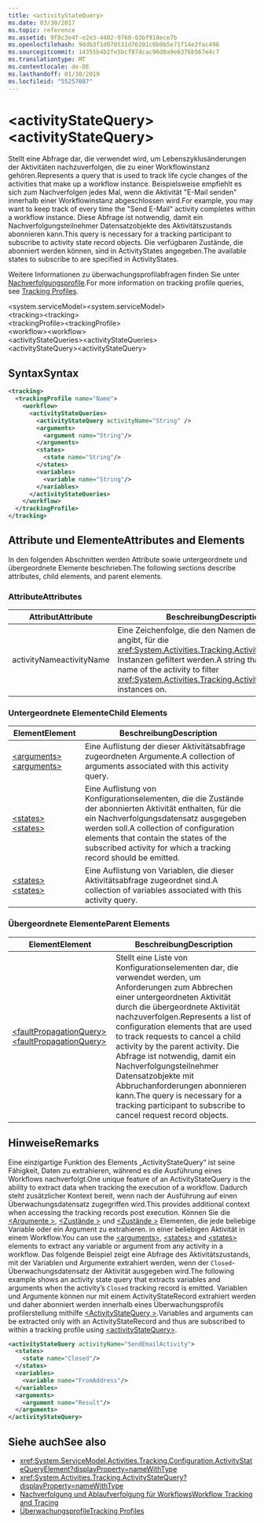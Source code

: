 ```yaml
---
title: <activityStateQuery>
ms.date: 03/30/2017
ms.topic: reference
ms.assetid: 9f8c3e4f-e2e3-4402-9760-03bf918ece7b
ms.openlocfilehash: 9ddb3f1d070531d76201c0b9b5e71f14e2fac496
ms.sourcegitcommit: 14355b4b2fe5bcf874cac96d0a9e6376b567e4c7
ms.translationtype: MT
ms.contentlocale: de-DE
ms.lasthandoff: 01/30/2019
ms.locfileid: "55257087"
---
```

# <a name="activitystatequery"></a><span data-ttu-id="4f2b2-101">\<activityStateQuery></span><span class="sxs-lookup"><span data-stu-id="4f2b2-101">\<activityStateQuery></span></span>
<span data-ttu-id="4f2b2-102">Stellt eine Abfrage dar, die verwendet wird, um Lebenszyklusänderungen der Aktivitäten nachzuverfolgen, die zu einer Workflowinstanz gehören.</span><span class="sxs-lookup"><span data-stu-id="4f2b2-102">Represents a query that is used to track life cycle changes of the activities that make up a workflow instance.</span></span> <span data-ttu-id="4f2b2-103">Beispielsweise empfiehlt es sich zum Nachverfolgen jedes Mal, wenn die Aktivität "E-Mail senden" innerhalb einer Workflowinstanz abgeschlossen wird.</span><span class="sxs-lookup"><span data-stu-id="4f2b2-103">For example, you may want to keep track of every time the "Send E-Mail" activity completes within a workflow instance.</span></span> <span data-ttu-id="4f2b2-104">Diese Abfrage ist notwendig, damit ein Nachverfolgungsteilnehmer Datensatzobjekte des Aktivitätszustands abonnieren kann.</span><span class="sxs-lookup"><span data-stu-id="4f2b2-104">This query is necessary for a tracking participant to subscribe to activity state record objects.</span></span> <span data-ttu-id="4f2b2-105">Die verfügbaren Zustände, die abonniert werden können, sind in ActivityStates angegeben.</span><span class="sxs-lookup"><span data-stu-id="4f2b2-105">The available states to subscribe to are specified in ActivityStates.</span></span>  
  
 <span data-ttu-id="4f2b2-106">Weitere Informationen zu überwachungsprofilabfragen finden Sie unter [Nachverfolgungsprofile](../../../../../docs/framework/windows-workflow-foundation/tracking-profiles.md).</span><span class="sxs-lookup"><span data-stu-id="4f2b2-106">For more information on tracking profile queries, see [Tracking Profiles](../../../../../docs/framework/windows-workflow-foundation/tracking-profiles.md).</span></span>  
  
<span data-ttu-id="4f2b2-107">\<system.serviceModel></span><span class="sxs-lookup"><span data-stu-id="4f2b2-107">\<system.serviceModel></span></span>  
<span data-ttu-id="4f2b2-108">\<tracking></span><span class="sxs-lookup"><span data-stu-id="4f2b2-108">\<tracking></span></span>  
<span data-ttu-id="4f2b2-109">\<trackingProfile></span><span class="sxs-lookup"><span data-stu-id="4f2b2-109">\<trackingProfile></span></span>  
<span data-ttu-id="4f2b2-110">\<workflow></span><span class="sxs-lookup"><span data-stu-id="4f2b2-110">\<workflow></span></span>  
<span data-ttu-id="4f2b2-111">\<activityStateQueries></span><span class="sxs-lookup"><span data-stu-id="4f2b2-111">\<activityStateQueries></span></span>  
<span data-ttu-id="4f2b2-112">\<activityStateQuery></span><span class="sxs-lookup"><span data-stu-id="4f2b2-112">\<activityStateQuery></span></span>  
  
## <a name="syntax"></a><span data-ttu-id="4f2b2-113">Syntax</span><span class="sxs-lookup"><span data-stu-id="4f2b2-113">Syntax</span></span>  
  
```xml
<tracking>
  <trackingProfile name="Name">
    <workflow>
      <activityStateQueries>
        <activityStateQuery activityName="String" />
        <arguments>
          <argument name="String"/>
        </arguments>
        <states>
          <state name="String"/>
        </states>
        <variables>
          <variable name="String"/>
        </variables>
      </activityStateQueries>
    </workflow>
  </trackingProfile>
</tracking>  
```  
  
## <a name="attributes-and-elements"></a><span data-ttu-id="4f2b2-114">Attribute und Elemente</span><span class="sxs-lookup"><span data-stu-id="4f2b2-114">Attributes and Elements</span></span>  
 <span data-ttu-id="4f2b2-115">In den folgenden Abschnitten werden Attribute sowie untergeordnete und übergeordnete Elemente beschrieben.</span><span class="sxs-lookup"><span data-stu-id="4f2b2-115">The following sections describe attributes, child elements, and parent elements.</span></span>  
  
### <a name="attributes"></a><span data-ttu-id="4f2b2-116">Attribute</span><span class="sxs-lookup"><span data-stu-id="4f2b2-116">Attributes</span></span>  
  
|<span data-ttu-id="4f2b2-117">Attribut</span><span class="sxs-lookup"><span data-stu-id="4f2b2-117">Attribute</span></span>|<span data-ttu-id="4f2b2-118">Beschreibung</span><span class="sxs-lookup"><span data-stu-id="4f2b2-118">Description</span></span>|  
|---------------|-----------------|  
|<span data-ttu-id="4f2b2-119">activityName</span><span class="sxs-lookup"><span data-stu-id="4f2b2-119">activityName</span></span>|<span data-ttu-id="4f2b2-120">Eine Zeichenfolge, die den Namen der Aktivität angibt, für die <xref:System.Activities.Tracking.ActivityStateRecord>-Instanzen gefiltert werden.</span><span class="sxs-lookup"><span data-stu-id="4f2b2-120">A string that specifies the name of the activity to filter <xref:System.Activities.Tracking.ActivityStateRecord> instances on.</span></span>|  
  
### <a name="child-elements"></a><span data-ttu-id="4f2b2-121">Untergeordnete Elemente</span><span class="sxs-lookup"><span data-stu-id="4f2b2-121">Child Elements</span></span>  
  
|<span data-ttu-id="4f2b2-122">Element</span><span class="sxs-lookup"><span data-stu-id="4f2b2-122">Element</span></span>|<span data-ttu-id="4f2b2-123">Beschreibung</span><span class="sxs-lookup"><span data-stu-id="4f2b2-123">Description</span></span>|  
|-------------|-----------------|  
|[<span data-ttu-id="4f2b2-124">\<arguments></span><span class="sxs-lookup"><span data-stu-id="4f2b2-124">\<arguments></span></span>](../../../../../docs/framework/configure-apps/file-schema/windows-workflow-foundation/arguments.md)|<span data-ttu-id="4f2b2-125">Eine Auflistung der dieser Aktivitätsabfrage zugeordneten Argumente.</span><span class="sxs-lookup"><span data-stu-id="4f2b2-125">A collection of arguments associated with this activity query.</span></span>|  
|[<span data-ttu-id="4f2b2-126">\<states></span><span class="sxs-lookup"><span data-stu-id="4f2b2-126">\<states></span></span>](../../../../../docs/framework/configure-apps/file-schema/windows-workflow-foundation/states.md)|<span data-ttu-id="4f2b2-127">Eine Auflistung von Konfigurationselementen, die die Zustände der abonnierten Aktivität enthalten, für die ein Nachverfolgungsdatensatz ausgegeben werden soll.</span><span class="sxs-lookup"><span data-stu-id="4f2b2-127">A collection of configuration elements that contain the states of the subscribed activity for which a tracking record should be emitted.</span></span>|  
|[<span data-ttu-id="4f2b2-128">\<states></span><span class="sxs-lookup"><span data-stu-id="4f2b2-128">\<states></span></span>](../../../../../docs/framework/configure-apps/file-schema/windows-workflow-foundation/states.md)|<span data-ttu-id="4f2b2-129">Eine Auflistung von Variablen, die dieser Aktivitätsabfrage zugeordnet sind.</span><span class="sxs-lookup"><span data-stu-id="4f2b2-129">A collection of variables associated with this activity query.</span></span>|  
  
### <a name="parent-elements"></a><span data-ttu-id="4f2b2-130">Übergeordnete Elemente</span><span class="sxs-lookup"><span data-stu-id="4f2b2-130">Parent Elements</span></span>  
  
|<span data-ttu-id="4f2b2-131">Element</span><span class="sxs-lookup"><span data-stu-id="4f2b2-131">Element</span></span>|<span data-ttu-id="4f2b2-132">Beschreibung</span><span class="sxs-lookup"><span data-stu-id="4f2b2-132">Description</span></span>|  
|-------------|-----------------|  
|[<span data-ttu-id="4f2b2-133">\<faultPropagationQuery></span><span class="sxs-lookup"><span data-stu-id="4f2b2-133">\<faultPropagationQuery></span></span>](../../../../../docs/framework/configure-apps/file-schema/windows-workflow-foundation/faultpropagationquery.md)|<span data-ttu-id="4f2b2-134">Stellt eine Liste von Konfigurationselementen dar, die verwendet werden, um Anforderungen zum Abbrechen einer untergeordneten Aktivität durch die übergeordnete Aktivität nachzuverfolgen.</span><span class="sxs-lookup"><span data-stu-id="4f2b2-134">Represents a list of configuration elements that are used to track requests to cancel a child activity by the parent activity.</span></span> <span data-ttu-id="4f2b2-135">Die Abfrage ist notwendig, damit ein Nachverfolgungsteilnehmer Datensatzobjekte mit Abbruchanforderungen abonnieren kann.</span><span class="sxs-lookup"><span data-stu-id="4f2b2-135">The query is necessary for a tracking participant to subscribe to cancel request record objects.</span></span>|  
  
## <a name="remarks"></a><span data-ttu-id="4f2b2-136">Hinweise</span><span class="sxs-lookup"><span data-stu-id="4f2b2-136">Remarks</span></span>  
 <span data-ttu-id="4f2b2-137">Eine einzigartige Funktion des Elements „ActivityStateQuery“ ist seine Fähigkeit, Daten zu extrahieren, während es die Ausführung eines Workflows nachverfolgt.</span><span class="sxs-lookup"><span data-stu-id="4f2b2-137">One unique feature of an ActivityStateQuery is the ability to extract data when tracking the execution of a workflow.</span></span> <span data-ttu-id="4f2b2-138">Dadurch steht zusätzlicher Kontext bereit, wenn nach der Ausführung auf einen Überwachungsdatensatz zugegriffen wird.</span><span class="sxs-lookup"><span data-stu-id="4f2b2-138">This provides additional context when accessing the tracking records post execution.</span></span> <span data-ttu-id="4f2b2-139">Können Sie die [ \<Argumente >](../../../../../docs/framework/configure-apps/file-schema/windows-workflow-foundation/arguments.md), [ \<Zustände >](../../../../../docs/framework/configure-apps/file-schema/windows-workflow-foundation/states.md) und [ \<Zustände >](../../../../../docs/framework/configure-apps/file-schema/windows-workflow-foundation/states.md) Elementen, die jede beliebige Variable oder ein Argument zu extrahieren. in einer beliebigen Aktivität in einem Workflow.</span><span class="sxs-lookup"><span data-stu-id="4f2b2-139">You can use the [\<arguments>](../../../../../docs/framework/configure-apps/file-schema/windows-workflow-foundation/arguments.md), [\<states>](../../../../../docs/framework/configure-apps/file-schema/windows-workflow-foundation/states.md) and [\<states>](../../../../../docs/framework/configure-apps/file-schema/windows-workflow-foundation/states.md) elements to extract any variable or argument from any activity in a workflow.</span></span> <span data-ttu-id="4f2b2-140">Das folgende Beispiel zeigt eine Abfrage des Aktivitätszustands, mit der Variablen und Argumente extrahiert werden, wenn der `Closed`-Überwachungsdatensatz der Aktivität ausgegeben wird.</span><span class="sxs-lookup"><span data-stu-id="4f2b2-140">The following example shows an activity state query that extracts variables and arguments when the activity’s `Closed` tracking record is emitted.</span></span> <span data-ttu-id="4f2b2-141">Variablen und Argumente können nur mit einem ActivityStateRecord extrahiert werden und daher abonniert werden innerhalb eines Überwachungsprofils profilerstellung mithilfe [ \<ActivityStateQuery >](../../../../../docs/framework/configure-apps/file-schema/windows-workflow-foundation/activitystatequery.md).</span><span class="sxs-lookup"><span data-stu-id="4f2b2-141">Variables and arguments can be extracted only with an ActivityStateRecord and thus are subscribed to within a tracking profile using [\<activityStateQuery>](../../../../../docs/framework/configure-apps/file-schema/windows-workflow-foundation/activitystatequery.md).</span></span>  
  
```xml  
<activityStateQuery activityName="SendEmailActivity">  
  <states>  
    <state name="Closed"/>  
  </states>  
  <variables>  
    <variable name="FromAddress"/>  
  </variables>  
  <arguments>  
    <argument name="Result"/>  
  </arguments>  
</activityStateQuery>  
```  
  
## <a name="see-also"></a><span data-ttu-id="4f2b2-142">Siehe auch</span><span class="sxs-lookup"><span data-stu-id="4f2b2-142">See also</span></span>
- <xref:System.ServiceModel.Activities.Tracking.Configuration.ActivityStateQueryElement?displayProperty=nameWithType>
- <xref:System.Activities.Tracking.ActivityStateQuery?displayProperty=nameWithType>
- [<span data-ttu-id="4f2b2-143">Nachverfolgung und Ablaufverfolgung für Workflows</span><span class="sxs-lookup"><span data-stu-id="4f2b2-143">Workflow Tracking and Tracing</span></span>](../../../../../docs/framework/windows-workflow-foundation/workflow-tracking-and-tracing.md)
- [<span data-ttu-id="4f2b2-144">Überwachungsprofile</span><span class="sxs-lookup"><span data-stu-id="4f2b2-144">Tracking Profiles</span></span>](../../../../../docs/framework/windows-workflow-foundation/tracking-profiles.md)
